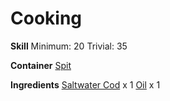 <!-- TITLE: Fried Cod -->
<!-- SUBTITLE: Fried saltwater cod. Greasy and steaming hot! -->

# Cooking
**Skill**
Minimum: 20
Trivial: 35

**Container**
[Spit](spit)

**Ingredients**
[Saltwater Cod](saltwater-cod) x 1
[Oil](oil) x 1